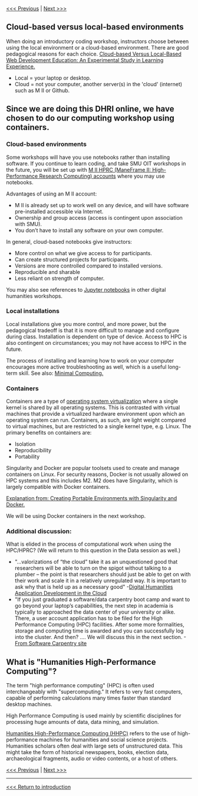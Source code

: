 
[<<< Previous](text-editors.md) | [Next >>>](computing-in-humanities.md)


## Cloud-based versus local-based environments

When doing an introductory coding workshop, instructors choose between using the local environment or a cloud-based environment. There are good pedagogical reasons for each choice. 
[Cloud-based Versus Local-Based Web Development Education: An Experimental Study in Learning Experience.](https://files.eric.ed.gov/fulltext/EJ1144677.pdf)

- Local = your laptop or desktop.
- Cloud = not your computer, another server(s) in the 'cloud' (internet) such as M II or Github. 

## Since we are doing this DHRI online, we have chosen to do our computing workshop using containers.

### Cloud-based environments 
Some workshops will have you use notebooks rather than installing software. If you continue to learn coding, and take SMU OIT workshops in the future, you will be set up with [M II HPRC (ManeFrame II: High-Performance Research Computing) accounts](https://www.smu.edu/OIT/Services/HPC) where you may use notebooks. 

Advantages of using an M II account:
- M II is already set up to work well on any device, and will have software pre-installed accessible via Internet.
- Ownership and group access (access is contingent upon association with SMU).
- You don’t have to install any software on your own computer.

In general, cloud-based notebooks give instructors: 
- More control on what we give access to for participants.
- Can create structured projects for participants.
- Versions are more controlled compared to installed versions.
- Reproducible and sharable
- Less reliant on strength of computer.

You may also see references to [Jupyter notebooks](https://jupyter.org/ ) in other digital humanities workshops.  


### Local installations
Local installations give you more control, and more power, but the pedagogical tradeoff is that it is more difficult to manage and configure during class. Installation is dependent on type of device. Access to HPC is also contingent on circumstances; you may not have access to HPC in the future. 

The process of installing and learning how to work on your computer encourages more active troubleshooting as well, which is a useful long-term skill.
See also: [Minimal Computing.](https://go-dh.github.io/mincomp/about/) 


### Containers
Containers are a type of [operating system virtualization](https://en.wikipedia.org/wiki/OS-level_virtualization) where a single kernel is shared by all operating systems. This is contrasted with virtual machines that provide a virtualized hardware environment upon which an operating system can run. Containers, as such, are light weight compared to virtual machines, but are restricted to a single kernel type, e.g. Linux. The primary benefits on containers are:

- Isolation
- Reproducibility
- Portability

Singularity and Docker are popular toolsets used to create and manage containers on Linux. For security reasons, Docker is not usually allowed on HPC systems and this includes M2. M2 does have Singularity, which is largely compatible with Docker containers.

[Explanation from: Creating Portable Environments with Singularity and Docker.](https://github.com/SouthernMethodistUniversity/singularity_docker)

We will be using Docker containers in the next workshop. 

### Additional discussion: 
What is elided in the process of computational work when using the HPC/HPRC? (We will return to this question in the Data session as well.)
- "...valorizations of “the cloud” take  it  as  an  unquestioned  good  that  researchers  will  be  able to turn on the spigot without talking to a plumber – the point is that researchers should just be able to get on with their work and scale it in a relatively unregulated way. It is important to ask why that is held up as a necessary good" -[Digital Humanities Application Development in the Cloud](https://dl.acm.org/doi/pdf/10.1145/3355738.3355753?download=true)
- "If you just graduated a software/data carpentry boot camp and want to go beyond your laptop’s capabilities, the next step in academia is typically to approached the data center of your university or alike. There, a user account application has to be filed for the High Performance Computing (HPC) facilities. After some more formalities, storage and computing time is awarded and you can successfully log into the cluster. And then? .... We will discuss this in the next section. -[From Software Carpentry site](https://software-carpentry.org/blog/2017/06/hpccarpentry.html )

## What is "Humanities High-Performance Computing"?

The term "high performance computing" (HPC) is often used interchangeably with "supercomputing." It refers to very fast computers, capable of performing calculations many times faster than standard desktop machines. 

High Performance Computing is used mainly by scientific disciplines for processing huge amounts of data, data mining, and simulation. 

[Humanities High-Performance Computing (HHPC)](https://www.neh.gov/divisions/odh/resource-library/humanities-high-performance-computing-resource) refers to the use of high-performance machines for humanities and social science projects. Humanities scholars often deal with large sets of unstructured data. This might take the form of historical newspapers, books, election data, archaeological fragments, audio or video contents, or a host of others.


[<<< Previous](text-editors.md) | [Next >>>](computing-in-humanities.md)

------

[<<< Return to introduction](https://github.com/SouthernMethodistUniversity/coding)
